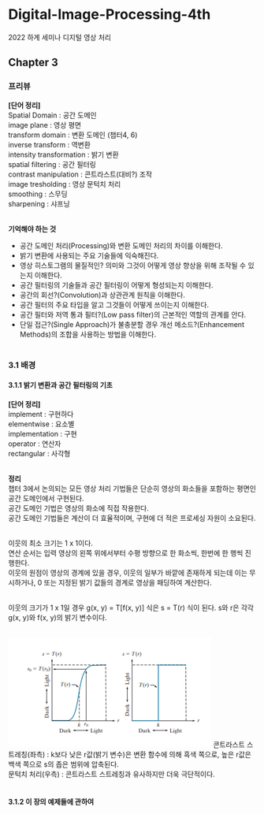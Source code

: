 # Digital-Image-Processing-4th
2022 하계 세미나 디지털 영상 처리

## Chapter 3
### 프리뷰
__[단어 정리]__<br/>
Spatial Domain : 공간 도메인<br/>
image plane : 영상 평면<br/>
transform domain : 변환 도메인 (챕터4, 6)<br/>
inverse transform : 역변환<br/>
intensity transformation : 밝기 변환<br/>
spatial filtering : 공간 필터링<br/>
contrast manipulation : 콘트라스트(대비?) 조작<br/>
image tresholding : 영상 문턱치 처리<br/>
smoothing : 스무딩<br/>
sharpening : 샤프닝<br/><br/>


__기억해야 하는 것__
- 공간 도메인 처리(Processing)와 변환 도메인 처리의 차이를 이해한다.
- 밝기 변환에 사용되는 주요 기술들에 익숙해진다.
- 영상 히스토그램의 물질적인? 의미와 그것이 어떻게 영상 향상을 위해 조작될 수 있는지 이해한다.
- 공간 필터링의 기술들과 공간 필터링이 어떻게 형성되는지 이해한다.
- 공간의 회선?(Convolution)과 상관관계 원칙을 이해한다.
- 공간 필터의 주요 타입을 알고 그것들이 어떻게 쓰이는지 이해한다.
- 공간 필터와 저역 통과 필터?(Low pass filter)의 근본적인 역할의 관계를 안다.
- 단일 접근?(Single Approach)가 불충분할 경우 개선 메소드?(Enhancement Methods)의 조합을 사용하는 방법을 이해한다.<br/><br/>


### 3.1 배경
#### 3.1.1 밝기 변환과 공간 필터링의 기초<br/>
__[단어 정리]__<br/>
implement : 구현하다<br/>
elementwise : 요소별<br/>
implementation : 구현<br/>
operator : 연산자<br/>
rectangular : 사각형<br/><br/>


__정리__<br/>
챕터 3에서 논의되는 모든 영상 처리 기법들은 단순히 영상의 화소들을 포함하는 평면인 공간 도메인에서 구현된다.<br/>
공간 도메인 기법은 영상의 화소에 직접 작용한다.<br/>
공간 도메인 기법들은 계산이 더 효율적이며, 구현에 더 적은 프로세싱 자원이 소요된다.<br/><br/>

이웃의 최소 크기는 1 x 1이다.<br/>
연산 순서는 입력 영상의 왼쪽 위에서부터 수평 방향으로 한 화소씩, 한번에 한 행씩 진행한다.<br/>
이웃의 원점이 영상의 경계에 있을 경우, 이웃의 일부가 바깥에 존재하게 되는데 이는 무시하거나, 0 또는 지정된 밝기 값들의 경계로 영상을 패딩하여 계산한다.<br/><br/>

이웃의 크기가 1 x 1일 경우 g(x, y) = T[f(x, y)] 식은 s = T(r) 식이 된다. s와 r은 각각 g(x, y)와 f(x, y)의 밝기 변수이다.<br/><br/>

<img src = "./Capture/pic_3.2.png">
콘트라스트 스트레칭(좌측) : k보다 낮은 r값(밝기 변수)은 변환 함수에 의해 흑색 쪽으로, 높은 r값은 백색 쪽으로 s의 좁은 범위에 압축된다.<br/>
문턱치 처리(우측) : 콘트라스트 스트레칭과 유사하지만 더욱 극단적이다.<br/><br/>


#### 3.1.2 이 장의 예제들에 관하여<br/>
